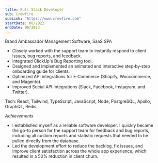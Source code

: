 ```yaml
---
title: Full Stack Developer
sub: Crewfire
subLink: "https://www.crewfire.com"
startDate: 06/2022
endDate: 06/2023
---
```


Brand Ambassador Management Software, SaaS SPA

- Closely worked with the support team to instantly respond to client issues, bug reports, and feedback.
- Integrated ClickUp's Bug Reporting tool.
- Designed and implemented an animated and interactive step‑by‑step onboarding guide for clients.
- Optimized API integrations for E‑Commerce (Shopify, Woocommerce, and Magento).
- Improved Social API integrations (Slack, Facebook, Instagram, and Twitter).

Tech: React, Tailwind, TypeScript, JavaScript, Node, PostgreSQL, Apollo, GraphQL, Redis

_Achievements_

- I established myself as a reliable software developer. I quickly became the go-to person for
  the support team for feedback and bug reports, including all custom reports and statistic
  requests that needed to be pulled directly from the database.
- Led the development effort to reduce the backlog, fix issues, and improve client satisfaction across the whole app experience, which resulted in a 50% reduction in client churn.

